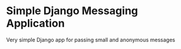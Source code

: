 # Simple Django Messaging Application

Very simple Django app for passing small and anonymous messages
